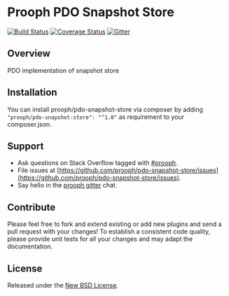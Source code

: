 # Prooph PDO Snapshot Store

[![Build Status](https://travis-ci.org/prooph/pdo-snapshot-store.svg?branch=master)](https://travis-ci.org/prooph/pdo-snapshot-store)
[![Coverage Status](https://coveralls.io/repos/prooph/pdo-snapshot-store/badge.svg?branch=master&service=github)](https://coveralls.io/github/prooph/pdo-snapshot-store?branch=master)
[![Gitter](https://badges.gitter.im/Join%20Chat.svg)](https://gitter.im/prooph/improoph)

## Overview

PDO implementation of snapshot store

## Installation

You can install prooph/pdo-snapshot-store via composer by adding `"prooph/pdo-snapshot-store": "^1.0"` as requirement to your composer.json.

## Support

- Ask questions on Stack Overflow tagged with [#prooph](https://stackoverflow.com/questions/tagged/prooph).
- File issues at [https://github.com/prooph/pdo-snapshot-store/issues](https://github.com/prooph/pdo-snapshot-store/issues).
- Say hello in the [prooph gitter](https://gitter.im/prooph/improoph) chat.

## Contribute

Please feel free to fork and extend existing or add new plugins and send a pull request with your changes!
To establish a consistent code quality, please provide unit tests for all your changes and may adapt the documentation.

## License

Released under the [New BSD License](LICENSE).
